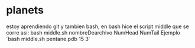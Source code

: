 # planets
estoy aprendiendo git
y tambien bash, en bash hice el script middle que se corre asi:
bash middle.sh nombreDearchivo NumHead NumTail
Ejemplo
  ´bash middle.sh pentane.pdb 15 3´
